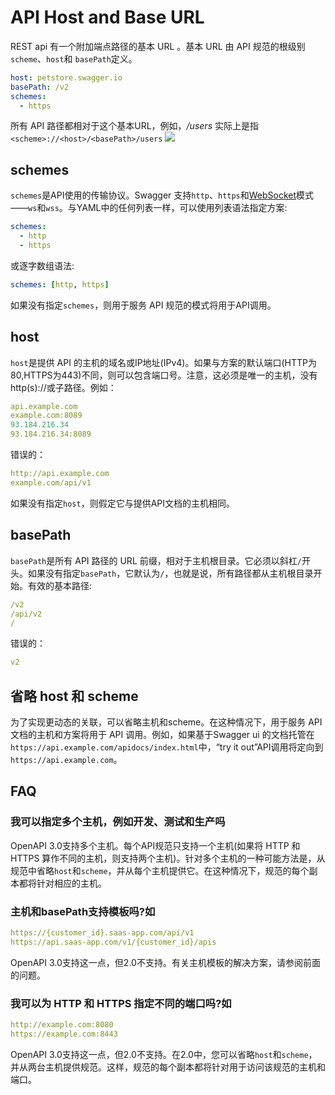 # API Host and Base URL

REST api 有一个附加端点路径的基本 URL 。基本 URL 由 API 规范的根级别`scheme`、`host`和 `basePath`定义。

```YAML
host: petstore.swagger.io
basePath: /v2
schemes:
  - https
```

所有 API 路径都相对于这个基本URL，例如，*/users* 实际上是指 `<scheme>://<host>/<basePath>/users`
![ ](https://swagger.io/swagger/media/Images/url-structure.png)

## schemes

`schemes`是API使用的传输协议。Swagger 支持`http`、`https`和[WebSocket](https://en.wikipedia.org/wiki/WebSocket)模式——`ws`和`wss`。与YAML中的任何列表一样，可以使用列表语法指定方案:

```YAML
schemes:
  - http
  - https
```

或逐字数组语法:

```YAML
schemes: [http, https]
```

如果没有指定`schemes`，则用于服务 API 规范的模式将用于API调用。

## host

`host`是提供 API 的主机的域名或IP地址(IPv4)。如果与方案的默认端口(HTTP为80,HTTPS为443)不同，则可以包含端口号。注意，这必须是唯一的主机，没有http(s)://或子路径。例如：

```YAML
api.example.com
example.com:8089
93.184.216.34
93.184.216.34:8089
```

错误的：

```YAML
http://api.example.com
example.com/api/v1
```

如果没有指定`host`，则假定它与提供API文档的主机相同。

## basePath

`basePath`是所有 API 路径的 URL 前缀，相对于主机根目录。它必须以斜杠`/`开头。如果没有指定`basePath`，它默认为`/`，也就是说，所有路径都从主机根目录开始。有效的基本路径:

```YAML
/v2
/api/v2
/
```

错误的：

```YAML
v2
```

## 省略 host 和 scheme

为了实现更动态的关联，可以省略主机和scheme。在这种情况下，用于服务 API 文档的主机和方案将用于 API 调用。例如，如果基于Swagger ui 的文档托管在`https://api.example.com/apidocs/index.html`中，“try it out”API调用将定向到`https://api.example.com`。

## FAQ

### 我可以指定多个主机，例如开发、测试和生产吗

OpenAPI 3.0支持多个主机。每个API规范只支持一个主机(如果将 HTTP 和 HTTPS 算作不同的主机，则支持两个主机)。针对多个主机的一种可能方法是，从规范中省略`host`和`scheme`，并从每个主机提供它。在这种情况下，规范的每个副本都将针对相应的主机。

### 主机和basePath支持模板吗?如

```YAML
https://{customer_id}.saas-app.com/api/v1
https://api.saas-app.com/v1/{customer_id}/apis
```

OpenAPI 3.0支持这一点，但2.0不支持。有关主机模板的解决方案，请参阅前面的问题。

### 我可以为 HTTP 和 HTTPS 指定不同的端口吗?如

```YAML
http://example.com:8080
https://example.com:8443
```

OpenAPI 3.0支持这一点，但2.0不支持。在2.0中，您可以省略`host`和`scheme`，并从两台主机提供规范。这样，规范的每个副本都将针对用于访问该规范的主机和端口。